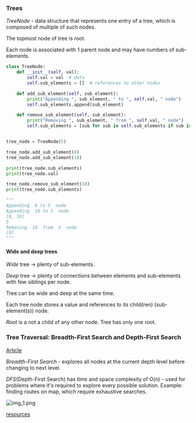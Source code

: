 ### Trees

_TreeNode_ - data structure that represents one entry of a tree, which is composed of multiple of such nodes.

The topmost node of tree is _root_.

Each node is associated with 1 parent node and may have numbers of sub-elements.


```python
class TreeNode:
    def __init__(self, val):
        self.val = val  # data
        self.sub_elements = []  # references to other nodes

    def add_sub_element(self, sub_element):
        print("Appending ", sub_element, " to ", self.val, " node")
        self.sub_elements.append(sub_element)

    def remove_sub_element(self, sub_element):
        print("Removing ", sub_element, " from ", self.val, " node")
        self.sub_elements = [sub for sub in self.sub_elements if sub is not sub_element]


tree_node = TreeNode(5)

tree_node.add_sub_element(8)
tree_node.add_sub_element(18)

print(tree_node.sub_elements)
print(tree_node.val)

tree_node.remove_sub_element(18)
print(tree_node.sub_elements)

"""
Appending  8 to 5  node
Appending  18 to 5  node
[8, 18]
5
Removing  18  from  5  node
[8]
"""

```

#### Wide and deep trees

_Wide_ tree -> plenty of sub-elements.

_Deep_ tree -> plenty of connections between elements and sub-elements with few siblings per node.

Tree can be wide and deep at the same time.


Each tree node stores a value and references to its child(ren) (sub-element(s)) node.

_Root_ is a not a child of any other node. Tree has only one root.


### Tree Traversal: Breadth-First Search and Depth-First Search

[Article](https://www.datacamp.com/tutorial/depth-first-search-in-python)

_Breadth-First Search_ - explores all nodes at the current depth level before changing to next level.

_DFS_(Depth-First Search) has time and space complexity of O(n) - used for problems where it's required to explore every possible solution.
Example: finding routes on map, which require exhaustive searches.


![img_1.png](img_1.png)

[resources](https://media.datacamp.com/cms/google/ad_4nxdqny2bjweno0lenhhrcmnyy4l9bjmakduuls2jeo8vwkuskabdx40x2ws_s6ya8ntavuifypgnnunyh5xc5cfrqy2yuuhdmlgdjdpiumencenisogtlklljankmea4i-qgu61k5ibksdp5pixor3_tgfu.png)



